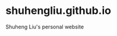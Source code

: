 # shuhengliu.github.io
<!-- This site wants to describe Shuheng Liu(1997~????)'s whole life. How he was born, how he grew up, how he won his glory and how he ruined himself in the end.
Proposed structure:
Chapter 1 Childhood
Chapter 2 Strive
Chapter 3 Glory
Chapter 4 Love
Chapter 5  -->
Shuheng Liu's personal website
